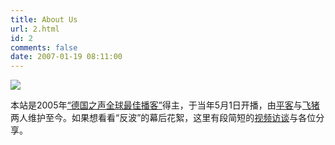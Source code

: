 ```yaml
---
title: About Us
url: 2.html
id: 2
comments: false
date: 2007-01-19 08:11:00
---
```


![](https://antiwave.tech/wp-content/uploads/2020/01/antiwave-photo.gif)

本站是2005年[“德国之声全球最佳播客”](http://tech.sina.com.cn/i/2005-11-22/0913771788.shtml)得主，于当年5月1日开播，由[平客](http://buchimifan.yculblog.com/)与[飞猪](http://www.flypig.org/)两人维护至今。如果想看看“反波”的幕后花絮，这里有段简短的[视频访谈](http://www.youtube.com/watch?v=en9sy3agHEw)与各位分享。
